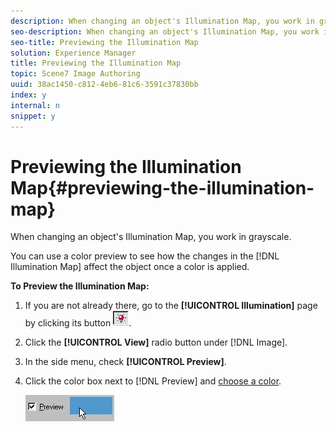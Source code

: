 ```yaml
---
description: When changing an object's Illumination Map, you work in grayscale.
seo-description: When changing an object's Illumination Map, you work in grayscale.
seo-title: Previewing the Illumination Map
solution: Experience Manager
title: Previewing the Illumination Map
topic: Scene7 Image Authoring
uuid: 38ac1450-c812-4eb6-81c6-3591c37830bb
index: y
internal: n
snippet: y
---
```


# Previewing the Illumination Map{#previewing-the-illumination-map}

When changing an object's Illumination Map, you work in grayscale.

You can use a color preview to see how the changes in the [!DNL Illumination Map] affect the object once a color is applied.

**To Preview the Illumination Map:** 

1. If you are not already there, go to the **[!UICONTROL Illumination]** page by clicking its button ![](assets/illum_button.png).
1. Click the **[!UICONTROL View]** radio button under [!DNL Image].
1. In the side menu, check **[!UICONTROL Preview]**.
1. Click the color box next to [!DNL Preview] and [choose a color](../../c-vat-rend-pg/c-vat-rend-obj/t-vat-rend-solid-color.md#task-e051bda9851e4c6fb7e33a38b6e47f0d).

   ![Step Info](assets/preview_color.png)

